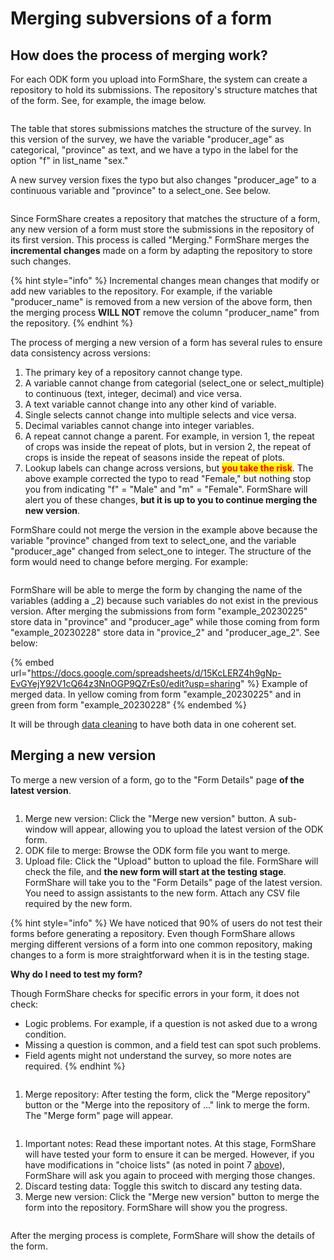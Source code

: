 # Merging subversions of a form

## How does the process of merging work?

For each ODK form you upload into FormShare, the system can create a repository to hold its submissions. The repository's structure matches that of the form. See, for example, the image below.

<figure><img src="../../.gitbook/assets/merge_info_01 (4).png" alt=""><figcaption></figcaption></figure>

The table that stores submissions matches the structure of the survey. In this version of the survey, we have the variable "producer\_age" as categorical, "province" as text, and we have a typo in the label for the option "f" in list\_name "sex."

A new survey version fixes the typo but also changes "producer\_age" to a continuous variable and "province" to a select\_one. See below.

<figure><img src="../../.gitbook/assets/merge_info_02 (1).png" alt=""><figcaption></figcaption></figure>

Since FormShare creates a repository that matches the structure of a form, any new version of a form must store the submissions in the repository of its first version. This process is called "Merging." FormShare merges the **incremental changes** made on a form by adapting the repository to store such changes.

{% hint style="info" %}
Incremental changes mean changes that modify or add new variables to the repository. For example, if the variable "producer\_name" is removed from a new version of the above form, then the merging process **WILL NOT** remove the column "producer\_name" from the repository.
{% endhint %}

The process of merging a new version of a form has several rules to ensure data consistency across versions:

1. The primary key of a repository cannot change type.
2. A variable cannot change from categorial (select\_one or select\_multiple) to continuous (text, integer, decimal) and vice versa.
3. A text variable cannot change into any other kind of variable.
4. Single selects cannot change into multiple selects and vice versa.
5. Decimal variables cannot change into integer variables.
6. A repeat cannot change a parent. For example, in version 1, the repeat of crops was inside the repeat of plots, but in version 2, the repeat of crops is inside the repeat of seasons inside the repeat of plots.
7. Lookup labels can change across versions, but <mark style="color:red;">**you take the risk**</mark>. The above example corrected the typo to read "Female," but nothing stop you from indicating "f" = "Male" and "m" = "Female". FormShare will alert you of these changes, **but it is up to you to continue merging the new version**.

FormShare could not merge the version in the example above because the variable "province" changed from text to select\_one, and the variable "producer\_age" changed from select\_one to integer. The structure of the form would need to change before merging. For example:

<figure><img src="../../.gitbook/assets/merge_info_03.png" alt=""><figcaption></figcaption></figure>

FormShare will be able to merge the form by changing the name of the variables (adding a \_2) because such variables do not exist in the previous version. After merging the submissions from form "example\_20230225" store data in "province" and "producer\_age" while those coming from form "example\_20230228" store data in "provice\_2" and "producer\_age\_2". See below:

{% embed url="https://docs.google.com/spreadsheets/d/15KcLERZ4h9gNp-EvGYejY92V1cQ64z3NnOGP9QZrEs0/edit?usp=sharing" %}
Example of merged data. In yellow coming from form "example\_20230225" and in green from form "example\_20230228"
{% endembed %}

It will be through [data cleaning](../../data-management/for-designers/figma-integration/) to have both data in one coherent set.

## Merging a new version

To merge a new version of a form, go to the "Form Details" page **of the latest version**.

<figure><img src="../../.gitbook/assets/merge_form_01.png" alt=""><figcaption></figcaption></figure>

1. Merge new version: Click the "Merge new version" button. A sub-window will appear, allowing you to upload the latest version of the ODK form.
2. ODK file to merge: Browse the ODK form file you want to merge.
3. Upload file: Click the "Upload" button to upload the file. FormShare will check the file, and **the new form will start at the testing stage**. FormShare will take you to the "Form Details" page of the latest version. You need to assign assistants to the new form. Attach any CSV file required by the new form.

{% hint style="info" %}
We have noticed that 90% of users do not test their forms before generating a repository. Even though FormShare allows merging different versions of a form into one common repository, making changes to a form is more straightforward when it is in the testing stage.

**Why do I need to test my form?**

Though FormShare checks for specific errors in your form, it does not check:

* Logic problems. For example, if a question is not asked due to a wrong condition.
* Missing a question is common, and a field test can spot such problems.
* Field agents might not understand the survey, so more notes are required.
{% endhint %}

<figure><img src="../../.gitbook/assets/merge_form_02.png" alt=""><figcaption></figcaption></figure>

1. Merge repository: After testing the form, click the "Merge repository" button or the "Merge into the repository of ..." link to merge the form. The "Merge form" page will appear.

<figure><img src="../../.gitbook/assets/merge_form_03.png" alt=""><figcaption></figcaption></figure>

1. Important notes: Read these important notes. At this stage, FormShare will have tested your form to ensure it can be merged. However, if you have modifications in "choice lists" (as noted in point 7 [above](merging-subversions-of-a-form.md#how-does-the-process-of-merging-work)), FormShare will ask you again to proceed with merging those changes.
2. Discard testing data: Toggle this switch to discard any testing data.
3. Merge new version: Click the "Merge new version" button to merge the form into the repository. FormShare will show you the progress.

<figure><img src="../../.gitbook/assets/merge_new_version_5.png" alt=""><figcaption></figcaption></figure>

After the merging process is complete, FormShare will show the details of the form.

<figure><img src="../../.gitbook/assets/merge_new_version_6.png" alt=""><figcaption></figcaption></figure>
